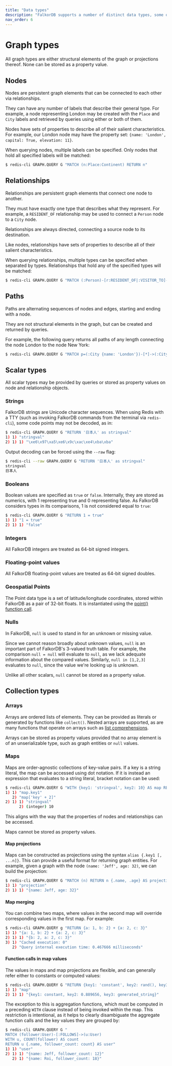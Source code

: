 ```yaml
---
title: "Data types"
description: "FalkorDB supports a number of distinct data types, some of which can be persisted as property values and some of which are ephemeral."
nav_order: 6
---
```


# Graph types

All graph types are either structural elements of the graph or projections thereof. None can be stored as a property value.

## Nodes

Nodes are persistent graph elements that can be connected to each other via relationships.

They can have any number of labels that describe their general type. For example, a node representing London may be created with the `Place` and `City` labels and retrieved by queries using either or both of them.

Nodes have sets of properties to describe all of their salient characteristics. For example, our London node may have the property set: `{name: 'London', capital: True, elevation: 11}`.

When querying nodes, multiple labels can be specified. Only nodes that hold all specified labels will be matched:

```sh
$ redis-cli GRAPH.QUERY G "MATCH (n:Place:Continent) RETURN n"
```

## Relationships

Relationships are persistent graph elements that connect one node to another.

They must have exactly one type that describes what they represent. For example, a `RESIDENT_OF` relationship may be used to connect a `Person` node to a `City` node.

Relationships are always directed, connecting a source node to its destination.

Like nodes, relationships have sets of properties to describe all of their salient characteristics.

When querying relationships, multiple types can be specified when separated by types. Relationships that hold any of the specified types will be matched:

```sh
$ redis-cli GRAPH.QUERY G "MATCH (:Person)-[r:RESIDENT_OF|:VISITOR_TO]->(:Place {name: 'London'}) RETURN r"
```

## Paths

Paths are alternating sequences of nodes and edges, starting and ending with a node.

They are not structural elements in the graph, but can be created and returned by queries.

For example, the following query returns all paths of any length connecting the node London to the node New York:

```sh
$ redis-cli GRAPH.QUERY G "MATCH p=(:City {name: 'London'})-[*]->(:City {name: 'New York'}) RETURN p"
```

## Scalar types

All scalar types may be provided by queries or stored as property values on node and relationship objects.

### Strings

FalkorDB strings are Unicode character sequences. When using Redis with a TTY (such as invoking FalkorDB commands from the terminal via `redis-cli`), some code points may not be decoded, as in:

```sh
$ redis-cli GRAPH.QUERY G "RETURN '日本人' as stringval"
1) 1) "stringval"
2) 1) 1) "\xe6\x97\xa5\xe6\x9c\xac\xe4\xba\xba"
```

Output decoding can be forced using the `--raw` flag:

```sh
$ redis-cli --raw GRAPH.QUERY G "RETURN '日本人' as stringval"
stringval
日本人
```

### Booleans

Boolean values are specified as `true` or `false`. Internally, they are stored as numerics, with 1 representing true and 0 representing false. As FalkorDB considers types in its comparisons, 1 is not considered equal to `true`:

```sh
$ redis-cli GRAPH.QUERY G "RETURN 1 = true"
1) 1) "1 = true"
2) 1) 1) "false"
```

### Integers

All FalkorDB integers are treated as 64-bit signed integers.

### Floating-point values

All FalkorDB floating-point values are treated as 64-bit signed doubles.

### Geospatial Points

The Point data type is a set of latitude/longitude coordinates, stored within FalkorDB as a pair of 32-bit floats. It is instantiated using the [point() function call](/commands/graph.query#point-functions).

### Nulls

In FalkorDB, `null` is used to stand in for an unknown or missing value.

Since we cannot reason broadly about unknown values, `null` is an important part of FalkorDB's 3-valued truth table. For example, the comparison `null = null` will evaluate to `null`, as we lack adequate information about the compared values. Similarly, `null in [1,2,3]` evaluates to `null`, since the value we're looking up is unknown.

Unlike all other scalars, `null` cannot be stored as a property value.

## Collection types

### Arrays

Arrays are ordered lists of elements. They can be provided as literals or generated by functions like `collect()`. Nested arrays are supported, as are many functions that operate on arrays such as [list comprehensions](/commands/graph.query#list-comprehensions).

Arrays can be stored as property values provided that no array element is of an unserializable type, such as graph entities or `null` values.

### Maps

Maps are order-agnostic collections of key-value pairs. If a key is a string literal, the map can be accessed using dot notation. If it is instead an expression that evaluates to a string literal, bracket notation can be used:

```sh
$ redis-cli GRAPH.QUERY G "WITH {key1: 'stringval', key2: 10} AS map RETURN map.key1, map['key' + 2]"
1) 1) "map.key1"
   2) "map['key' + 2]"
2) 1) 1) "stringval"
      2) (integer) 10
```

This aligns with the way that the properties of nodes and relationships can be accessed.

Maps cannot be stored as property values.

#### Map projections

Maps can be constructed as projections using the syntax `alias {.key1 [, ...n]}`. This can provide a useful format for returning graph entities. For example, given a graph with the node `(name: 'Jeff', age: 32)`, we can build the projection:

```sh
$ redis-cli GRAPH.QUERY G "MATCH (n) RETURN n {.name, .age} AS projection"
1) 1) "projection"
2) 1) 1) "{name: Jeff, age: 32}"
```

#### Map merging

You can combine two maps, where values in the second map will override corresponding values in the first map.
For example:

```sh
$ redis-cli GRAPH.QUERY g "RETURN {a: 1, b: 2} + {a: 2, c: 3}"
1) 1) "{a: 1, b: 2} + {a: 2, c: 3}"
2) 1) 1) "{b: 2, a: 2, c: 3}"
3) 1) "Cached execution: 0"
   2) "Query internal execution time: 0.467666 milliseconds"
```

#### Function calls in map values

The values in maps and map projections are flexible, and can generally refer either to constants or computed values:

```sh
$ redis-cli GRAPH.QUERY G "RETURN {key1: 'constant', key2: rand(), key3: toLower('GENERATED') + '_string'} AS map"
1) 1) "map"
2) 1) 1) "{key1: constant, key2: 0.889656, key3: generated_string}"
```

The exception to this is aggregation functions, which must be computed in a preceding `WITH` clause instead of being invoked within the map. This restriction is intentional, as it helps to clearly disambiguate the aggregate function calls and the key values they are grouped by:

```sh
$ redis-cli GRAPH.QUERY G "
MATCH (follower:User)-[:FOLLOWS]->(u:User)
WITH u, COUNT(follower) AS count
RETURN u {.name, follower_count: count} AS user"
1) 1) "user"
2) 1) 1) "{name: Jeff, follower_count: 12}"
   2) 1) "{name: Roi, follower_count: 18}"
```
